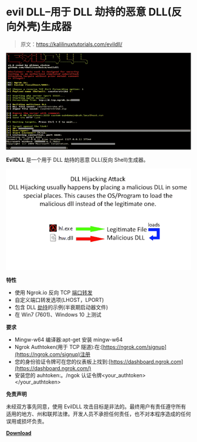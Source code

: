 # evil DLL–用于 DLL 劫持的恶意 DLL(反向外壳)生成器

> 原文：<https://kalilinuxtutorials.com/evildll/>

[![EvilDLL – Malicious DLL (Reverse Shell) Generator For DLL Hijacking](img/9846b71b8e1fb89f8ff36380de9d8e6d.png "EvilDLL – Malicious DLL (Reverse Shell) Generator For DLL Hijacking")](https://1.bp.blogspot.com/-vhhAPnZ91tQ/XwKgLK3TsHI/AAAAAAAAGyI/JlH8A_d2jfsDhvcej_CDnsRQk6PmXirjACLcBGAsYHQ/s1600/EvilDLL%25281%2529.png)

**EvilDLL** 是一个用于 DLL 劫持的恶意 DLL(反向 Shell)生成器。

![](img/14af43f1693e0896ea69185e580f9470.png)

**特性**

*   使用 Ngrok.io 反向 TCP [端口转发](https://www.kitploit.com/search/label/Port%20Forwarding)
*   自定义端口转发选项(LHOST，LPORT)
*   包含 DLL [劫持](https://www.kitploit.com/search/label/Hijacking)的示例(半衰期启动器文件)
*   在 Win7 (7601)、Windows 10 上测试

**要求**

*   Mingw-w64 编译器:apt-get 安装 mingw-w64
*   Ngrok Authtoken(用于 TCP 隧道):在:[https://ngrok.com/signup](https://ngrok.com/signup)注册
*   您的身份验证令牌可在您的仪表板上找到:[https://dashboard.ngrok.com](https://dashboard.ngrok.com/)
*   安装您的 auhtoken:。/ngok 认证令牌<your_authtoken></your_authtoken>

**免责声明**

未经双方事先同意，使用 EvilDLL 攻击目标是非法的。最终用户有责任遵守所有适用的地方、州和联邦法律。开发人员不承担任何责任，也不对本程序造成的任何误用或损坏负责。

[**Download**](https://github.com/thelinuxchoice/evildll)